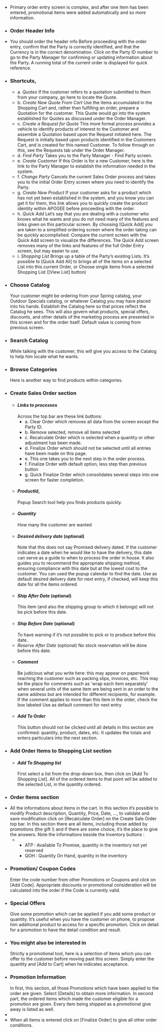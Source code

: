 - Primary order entry screen is complex, and after one item has been entered, promotional items were added automatically and so more information.
- ### Order Header Info
- You should order the header info Before proceeding with the order entry, confirm that the Party is correctly identified, and that the Currency is in the correct denomination.
  Click on the Party ID number to go to the Party Manager for confirming or updating information about the Party.
  A running total of the current order is displayed for quick reference.
- ### Shortcuts,
	- a.  *Quotes*
	  If the customer refers to a quotation submitted to them from your company, go here to locate the Quote.
	- b.  *Create New Quote From Cart*
	  Use the items accumulated in the Shopping Cart and, rather than fulfilling an order, prepare a Quotation for the customer. This Quote would go into the system established for Quotes as discussed under the Order Manager.
	- c.  *Create a Request for Quote*
	  This more formal process provides a vehicle to identify products of interest to the Customer and assemble a Quotation based upon the Request initiated here. The Request is initially based upon products identified in the Customers Cart, and is created for this named Customer. To follow through on this, see the Requests tab under the Order Manager.
	- d.  *Find Party*
	  Takes you to the Party Manager - Find Party screen.
	- e.  *Create Customer*
	  If this Order is for a new Customer, here is the link to the Party Manager to establish the information needed in the system.
	- f.  *Change Party*
	  Cancels the current Sales Order process and takes you to the initial Order Entry screen where you need to identify the Party.
	- g.  *Create New Product*
	  If your customer asks for a product which has not yet been established in the system, and you know you can get it for them, this link allows you to quickly create the product identity within APOGEE before proceeding with the order.
	- h.  *Quick Add*
	  Let’s say that you are dealing with a customer who knows what he wants and you do not need many of the features and links given on this particular screen. By choosing [Quick Add] you are taken to a simplified ordering screen where the order taking can be quickly accomplished. Compare the current screen with the Quick Add screen to visualize the differences.
	  The Quick Add screen removes many of the links and features of the full Order Entry screen, but may easier to use.
	- i.  *Shopping List*
	  Brings up a table of the Party’s existing Lists. It’s possible to [Quick Add All] to brings all of the items on a selected List into this current Order, or Choose single items from a selected Shopping List ([View List] button)
- ### Choose Catalog
  Your customer might be ordering from your Spring catalog, your Outdoor Specials catalog, or whatever Catalog you may have placed into his hands. Establish the Catalog here so that prices reflect the Catalog he sees. This will also govern what products, special offers, discounts, and other details of the marketing process are presented in this screen and for the order itself.
  Default value is coming from previous screen.
- ### Search Catalog
  While talking with the customer, this will give you access to the Catalog to help him locate what he wants.
- ### Browse Categories
  Here is another way to find products within categories.
- ### Create Sales Order section
	- #### *Links to processes*
	  Across the top bar are these link buttons:
		- a.  Clear Order which removes all data from the screen except the Party ID.
		- b.  Remove selected, remove all items selected
		- c.  Recalculate Order which is selected when a quantity or other adjustment has been made.
		- d.  Finalize Order which should not be selected until all entries have been made on this page.
		- e.  This one takes you to the next step in the order process.
		- f.  Finalize Order with default option, less step than previous button
		- g.  Quick Finalize Order which consolidates several steps into one screen for faster completion.
	- #### *ProductId*,
	  Popup Search tool help you finds products quickly.
	- #### *Quantity*
	  How many the customer are wanted
	- #### *Desired delivery date* (optional)
	  Note that this does not say Promised delivery dated. If the customer indicates a date when he would like to have the delivery, this date can serve as a guide to when to process the order in house. It also guides you to recommend the appropriate shipping method, ensuring compliance with this date but at the lowest cost to the customer.
	  You can used the popup calendar to find the date.
	  Use as default desired delivery date for next entry, if checked, will keep this date for all the items ordered.
	- #### *Ship After Date* (optional)
	  This item (and also the shipping group to which it belongs) will not be pick before this date.
	- #### *Ship Before Date* (optional)
	  To have warning if it’s not possible to pick or to produce before this date.
	- *Reserve After Date* (optional)
	  No stock reservation will be done before this date.
	- #### *Comment*
	  Be judicious what you write here: this may appear on paperwork reaching the customer such as packing slips, invoices, etc. This may be the place for comments such as 'wrap each item separately' when several units of the same item are being sent in an order to the same address but are intended for different recipients, for example.
	  If the comment applies to more than this item in the order, check the box labeled Use as default comment for next entry
	- #### *Add To Order*
	  This button should not be clicked until all details in this section are confirmed: quantity, product, dates, etc. It updates the totals and enters particulars into the next section.
- ### Add Order Items to Shopping List section
	- #### *Add To Shopping list*
	  First select a list from the drop-down box, then click on [Add To Shopping List]. All of the ordered items to that point will be added to the selected List, in the quantity ordered.
- ### Order Items section
- All the informations about items in the cart.
  In this section it’s possible to modify Product description, Quantity, Price, Date, …​, to validate and save modification click on [Recalculate Order] on the Create Sale Order top bar.
  In this section there are all items, including those added by promotions (the gift !) and if there are some choice, it’s the place to give the answers.
  Note the informations beside the Inventory buttons :
	- <ul><li>ATP : Available To Promise, quantity in the inventory not yet reserved</li><li>QOH : Quantity On Hand, quantity in the inventory</li></ul>
- ### Promotion/ Coupon Codes
  Enter the code number from other Promotions or Coupons and click on [Add Code]. Appropriate discounts or promotional consideration will be calculated into the order if the Code is currently valid.
- ### Special Offers 
  Give some promotion which can be applied if you add some product or quantity. It’s useful when you have the customer on phone, to propose him additional product to access for a specific promotion.
  Click on detail for a promotion to have the detail condition and result.
- ### You might also be interested in
  Strictly a promotional tool, here is a selection of items which you can offer to the customer before moving past this screen. Simply enter the quantity and [Add to Cart] when he indicates acceptance.
- ### Promotion Information
  In first, this section, all those Promotions which have been applied to the order are given. Select [Details] to obtain more information.
  In second part, the ordered items which made the customer eligible for a promotion are given.
  Every item being shipped as a promotional give away is listed as well.
-
- When all items is entered click on [Finalize Order] to give all other order conditions.
